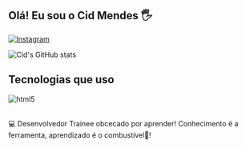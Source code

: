 ## Olá! Eu sou o Cid Mendes 🖐️

[![Instagram](https://img.shields.io/badge/Instagram-E4405F?style=for-the-badge&logo=instagram&logoColor=white)](https://www.instagram.com/cidribeiromendes?igsh=MTZ4MnU0Zmt2OWVxdA==)

![Cid's GitHub stats](https://github-readme-stats.vercel.app/api?username=dev-cidmendes&show_icons=true&theme=dracula)

## Tecnologias que uso 

<div style="display: inline_block">
  <img align="center" alt="html5" src="https://img.shields.io/badge/Python-3776AB?style=for-the-badge&logo=python&logoColor=white" />
</div><br/>

💻 Desenvolvedor Trainee obcecado por aprender! Conhecimento é a ferramenta, aprendizado é o combustível🚀!

